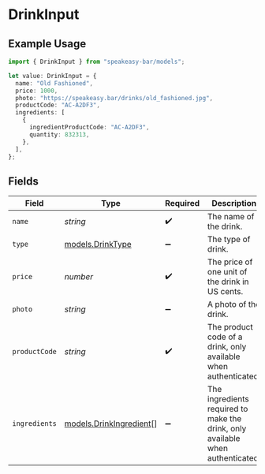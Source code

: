 # DrinkInput

## Example Usage

```typescript
import { DrinkInput } from "speakeasy-bar/models";

let value: DrinkInput = {
  name: "Old Fashioned",
  price: 1000,
  photo: "https://speakeasy.bar/drinks/old_fashioned.jpg",
  productCode: "AC-A2DF3",
  ingredients: [
    {
      ingredientProductCode: "AC-A2DF3",
      quantity: 832313,
    },
  ],
};
```

## Fields

| Field                                                                          | Type                                                                           | Required                                                                       | Description                                                                    | Example                                                                        |
| ------------------------------------------------------------------------------ | ------------------------------------------------------------------------------ | ------------------------------------------------------------------------------ | ------------------------------------------------------------------------------ | ------------------------------------------------------------------------------ |
| `name`                                                                         | *string*                                                                       | :heavy_check_mark:                                                             | The name of the drink.                                                         | Old Fashioned                                                                  |
| `type`                                                                         | [models.DrinkType](../models/drinktype.md)                                     | :heavy_minus_sign:                                                             | The type of drink.                                                             |                                                                                |
| `price`                                                                        | *number*                                                                       | :heavy_check_mark:                                                             | The price of one unit of the drink in US cents.                                | 1000                                                                           |
| `photo`                                                                        | *string*                                                                       | :heavy_minus_sign:                                                             | A photo of the drink.                                                          | https://speakeasy.bar/drinks/old_fashioned.jpg                                 |
| `productCode`                                                                  | *string*                                                                       | :heavy_check_mark:                                                             | The product code of a drink, only available when authenticated.                | AC-A2DF3                                                                       |
| `ingredients`                                                                  | [models.DrinkIngredient](../models/drinkingredient.md)[]                       | :heavy_minus_sign:                                                             | The ingredients required to make the drink, only available when authenticated. |                                                                                |